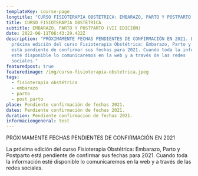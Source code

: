 ```yaml
---
templateKey: course-page
longtitle: "CURSO FISIOTERAPIA OBSTÉTRICA: EMBARAZO, PARTO Y POSTPARTO (VII EDICIÓN)"
title: CURSO FISIOTERAPIA OBSTÉTRICA
subtitle: EMBARAZO, PARTO Y POSTPARTO (VII EDICIÓN)
date: 2022-08-11T06:43:29.422Z
description: "PRÓXIMAMENTE FECHAS PENDIENTES DE CONFIRMACIÓN EN 2021. La
  próxima edición del curso Fisioterapia Obstétrica: Embarazo, Parto y Postparto
  está pendiente de confirmar sus fechas para 2021. Cuando toda la información
  esté disponible lo comunicaremos en la web y a través de las redes
  sociales."
featuredpost: true
featuredimage: /img/curso-fisioterapia-obstetrica.jpeg
tags:
  - fisioterapia obstétrica
  - embarazo
  - parto
  - post parto
place: Pendiente confirmación de fechas 2021.
dates: Pendiente confirmación de fechas 2021.
duration: Pendiente confirmación de fechas 2021.
informaciongeneral: test
---
```

PRÓXIMAMENTE FECHAS PENDIENTES DE CONFIRMACIÓN EN 2021

La próxima edición del curso Fisioterapia Obstétrica: Embarazo, Parto y Postparto está pendiente de confirmar sus fechas para 2021. Cuando toda la información esté disponible lo comunicaremos en la web y a través de las redes sociales.